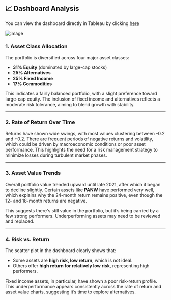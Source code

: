 ## 📈 Dashboard Analysis

You can view the dashboard directly in Tableau by clicking [here](https://public.tableau.com/app/profile/santiago.rios.castro/viz/PortfolioPerformance_17510393369460/Dashboard1)

![image](https://github.com/user-attachments/assets/ff8dda3d-38d2-432d-a718-a175c6fb0b6a)

### 1. Asset Class Allocation

The portfolio is diversified across four major asset classes:
- **31% Equity** (dominated by large-cap stocks)
- **25% Alternatives**
- **25% Fixed Income**
- **17% Commodities**

This indicates a fairly balanced portfolio, with a slight preference toward large-cap equity. The inclusion of fixed income and alternatives reflects a moderate risk tolerance, aiming to blend growth with stability.

---

### 2. Rate of Return Over Time

Returns have shown wide swings, with most values clustering between -0.2 and +0.2. There are frequent periods of negative returns and volatility, which could be driven by macroeconomic conditions or poor asset performance. This highlights the need for a risk management strategy to minimize losses during turbulent market phases.

---

### 3. Asset Value Trends

Overall portfolio value trended upward until late 2021, after which it began to decline slightly. Certain assets like **PANW** have performed very well, which explains why the 24-month return remains positive, even though the 12- and 18-month returns are negative.

This suggests there's still value in the portfolio, but it’s being carried by a few strong performers. Underperforming assets may need to be reviewed and replaced.

---

### 4. Risk vs. Return

The scatter plot in the dashboard clearly shows that:
- Some assets are **high risk, low return**, which is not ideal.
- Others offer **high return for relatively low risk**, representing high performers.

Fixed income assets, in particular, have shown a poor risk-return profile. This underperformance appears consistently across the rate of return and asset value charts, suggesting it’s time to explore alternatives.

